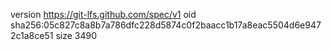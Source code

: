 version https://git-lfs.github.com/spec/v1
oid sha256:05c827c8a8b7a786dfc228d5874c0f2baacc1b17a8eac5504d6e9472c1a8ce51
size 3490
